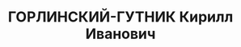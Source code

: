 ---
title: ГОРЛИНСКИЙ-ГУТНИК Кирилл Иванович
description: 'Род. в 1891, Украина, Винницкая обл., Грицевский р-н, с. Малая Шкаровка,
  украинец, обр.: начальное, член КП(б)У с 1918 по 1935, исключен. Проживал: Украинская
  ССР, г. Харьков, Артема, 46, к. 9. Бухгалтер, ректор Укркоммунуниверситета им.Артема

  Арестован 04.08.1937. Обв. по ст. 54-10-11-2-7-8 (участник конрреволюционной националистической
  организации, ставившей своей целью борьбу с советской властью). Приговор: ВК ВС
  СССР, 26.10.1937 – ВМН. Расстрелян 27.10.1937, г.Киев.

  Реабилитирован 28.03.1956'
---